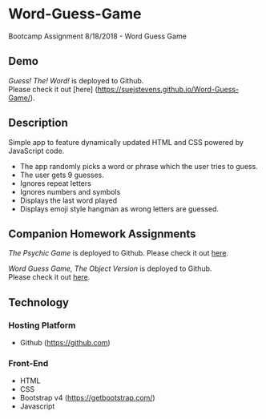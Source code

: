 # Word-Guess-Game
Bootcamp Assignment 8/18/2018 - Word Guess Game

## Demo
*Guess! The! Word!* is deployed to Github.     
 Please check it out [here] (https://suejstevens.github.io/Word-Guess-Game/). 

## Description
Simple app to feature dynamically updated HTML and CSS powered by JavaScript code.

* The app randomly picks a word or phrase which the user tries to guess.
* The user gets 9 guesses.
* Ignores repeat letters
* Ignores numbers and symbols
* Displays the last word played
* Displays emoji style hangman as wrong letters are guessed.

## Companion Homework Assignments
*The Psychic Game* is deployed to Github.  Please check it out [here](https://suejstevens.github.io/Psychic-Game/).    

*Word Guess Game, The Object Version* is deployed to Github.     
 Please check it out [here](https://suejstevens.github.io/Word-Guess-Game_ObjectVersion/).

## Technology
### Hosting Platform
  * Github (https://github.com)
### Front-End
  * HTML
  * CSS
  * Bootstrap v4 (https://getbootstrap.com/)
  * Javascript
